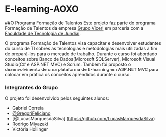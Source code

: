 # E-learning-AOXO

##O Programa Formação de Talentos
Este projeto faz parte do programa Formação de Talentos da empresa [Grupo Viceri](http://www.viceri.com.br) 
em parceria com a [Faculdade de Tecnologia de Jundiaí](http://www.fatecjd.edu.br/site/).

O programa Formação de Talentos visa capacitar e desenvolver estudantes do curso de TI sobres as tecnologias 
e metodologias mais utilizadas a fim de prepará-los para o mercado de trabalho.
Durante o curso foi abordado conceitos sobre Banco de Dados(Microsoft SQLServer), 
Microsoft Visual Studio(C# e ASP.NET MVC) e Scrum. Também foi proposto o desenvolvimento 
de uma plataforma de E-learning em ASP.NET MVC para colocar em prática os conceitos aprendidos durante o curso.


### Integrantes do Grupo
O projeto foi desenvolvido pelos seguintes alunos:
* Gabriel Correia
* [@GregoriFeliciano](https://github.com/GregoriFelicio)
* [@LucasMarquesdaSilva] (https://github.com/LucasMarquesdaSilva)
* Rodrigo Miyazaki
* Victória Hollinger